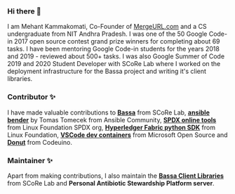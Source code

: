 ### Hi there 👋

I am Mehant Kammakomati, Co-Founder of [MergeURL.com](https://mergeurl.com) and a CS undergraduate from NIT Andhra Pradesh. I was one of the 50 Google Code-in 2017 open source contest grand prize winners for completing about 69 tasks. I have been mentoring Google Code-in students for the years 2018 and 2019 - reviewed about 500+ tasks. I was also Google Summer of Code 2019 and 2020 Student Developer with SCoRe Lab where I worked on the deployment infrastructure for the Bassa project and writing it's client libraries.

### Contributor ✨
I have made valuable contributions to [**Bassa**](https://github.com/scorelab/Bassa/pulls?q=is%3Apr+author%3Akmehant+) from SCoRe Lab, [**ansible bender**](https://github.com/ansible-community/ansible-bender/pulls?q=is%3Apr+author%3Akmehant+) by Tomas Tomecek from Ansible Community, [**SPDX online tools**](https://github.com/spdx/spdx-online-tools/pulls?q=is%3Apr+author%3Akmehant+) from Linux Foundation SPDX org, [**Hyperledger Fabric python SDK**](https://github.com/hyperledger/fabric-sdk-py/pulls?q=is%3Apr+author%3Akmehant+) from Linux Foundation, [**VSCode dev containers**](https://github.com/microsoft/vscode-dev-containers/pulls?q=is%3Apr+author%3Akmehant+) from Microsoft Open Source and [**Donut**](https://github.com/codeuino) from Codeuino.

### Maintainer ✨
Apart from making contributions, I also maintain the [**Bassa Client Libraries**](https://github.com/scorelab/bassa-client-libraries) from SCoRe Lab and **Personal Antibiotic Stewardship Platform server**.
